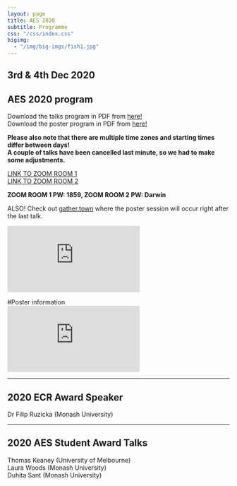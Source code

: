 ```yaml
---
layout: page
title: AES 2020
subtitle: Programme
css: "/css/index.css"
bigimg:
  - "/img/big-imgs/fish1.jpg" 
---
```



## 3rd & 4th Dec 2020

## AES 2020 program

Download the talks program in PDF from [here!](http://ausevo.github.io/docs/AES_timetable_Dec.pdf)  
Download the poster program in PDF from [here!](http://ausevo.github.io/docs/PosterInfo.pdf)

**Please also note that there are multiple time zones and starting times differ between days!**    
**A couple of talks have been cancelled last minute, so we had to make some adjustments.**  

[LINK TO ZOOM ROOM 1](https://tinyurl.com/AES2020-Z1)   
[LINK TO ZOOM ROOM 2](https://tinyurl.com/AES2020-Z2)    

**ZOOM ROOM 1 PW: 1859, ZOOM ROOM 2 PW: Darwin**

ALSO! Check out [gather.town](https://tinyurl.com/AES-Poster-session) where the poster session will occur right after the last talk.

![Caption for the picture.](http://ausevo.github.io/docs/AES_timetable_Dec.pdf)  

#Poster information  
![Caption for the picture.](http://ausevo.github.io/docs/PosterInfo.pdf)  

****

## 2020 ECR Award Speaker

Dr Filip Ruzicka (Monash University)

****

## 2020 AES Student Award Talks

Thomas Keaney (University of Melbourne)  
Laura Woods (Monash University)  
Duhita Sant (Monash University)  



